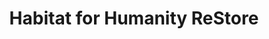 ---
title: "Habitat for Humanity ReStore"
url: /toronto/habitat-for-humanity-restore/
shop: Gebrauchtwaren
---